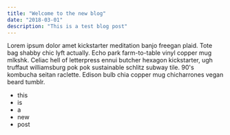 ```yaml
---
title: "Welcome to the new blog"
date: "2018-03-01"
description: "This is a test blog post"
---
```


Lorem ipsum dolor amet kickstarter meditation banjo freegan plaid. Tote bag shabby chic lyft actually. Echo park farm-to-table vinyl copper mug mlkshk.<!--- end ---> Celiac hell of letterpress ennui butcher hexagon kickstarter, ugh truffaut williamsburg pok pok sustainable schlitz subway tile. 90's kombucha seitan raclette. Edison bulb chia copper mug chicharrones vegan beard tumblr.

* this 
* is
* a 
* new
* post

